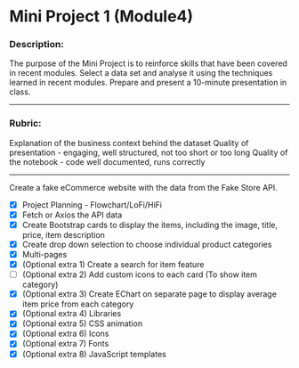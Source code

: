 # Mini Project 1 (Module4)

### Description:
The purpose of the Mini Project is to reinforce skills that have been covered in recent modules.
Select a data set and analyse it using the techniques learned in recent modules. Prepare and present a 10-minute presentation in class.
<hr>

### Rubric:
Explanation of the business context behind the dataset
Quality of presentation - engaging, well structured, not too short or too long
Quality of the notebook - code well documented, runs correctly
<hr>

Create a fake eCommerce website with the data from the Fake Store API.
- [x] Project Planning - Flowchart/LoFi/HiFi
- [x] Fetch or Axios the API data
- [x] Create Bootstrap cards to display the items, including the image, title, price, item description
- [x] Create drop down selection to choose individual product categories
- [x] Multi-pages
- [x] (Optional extra 1) Create a search for item feature
- [ ] (Optional extra 2) Add custom icons to each card (To show item category)
- [x] (Optional extra 3) Create EChart on separate page to display average item price from each category
- [x] (Optional extra 4) Libraries
- [x] (Optional extra 5) CSS animation
- [x] (Optional extra 6) Icons
- [x] (Optional extra 7) Fonts
- [x] (Optional extra 8) JavaScript templates
